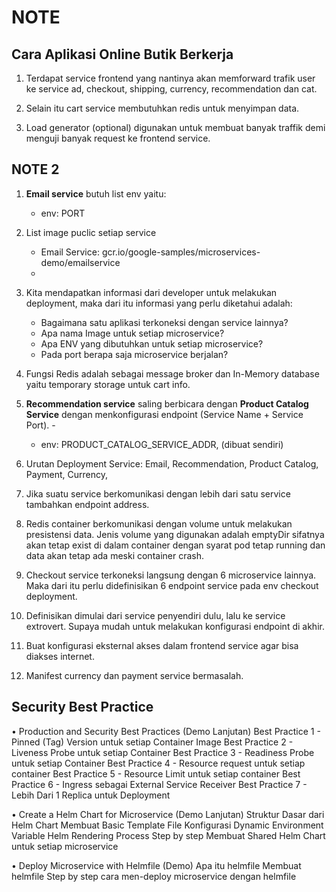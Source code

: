 # NOTE

## Cara Aplikasi Online Butik Berkerja

1. Terdapat service frontend yang nantinya akan memforward trafik user ke service ad, checkout, shipping, currency, recommendation dan cat.

2. Selain itu cart service membutuhkan redis untuk menyimpan data. 

3. Load generator (optional) digunakan untuk membuat banyak traffik demi menguji banyak request ke frontend service.

## NOTE 2
1. **Email service** butuh list env yaitu: 
    - env: PORT

2. List image puclic setiap service
    -  Email Service: gcr.io/google-samples/microservices-demo/emailservice
    - 

3. Kita mendapatkan informasi dari developer untuk melakukan deployment, maka dari itu informasi yang perlu diketahui adalah:
    - Bagaimana satu aplikasi terkoneksi dengan service lainnya?
    - Apa nama Image untuk setiap microservice?
    - Apa ENV yang dibutuhkan untuk setiap microservice?
    - Pada port berapa saja microservice berjalan?

4. Fungsi Redis adalah sebagai message broker dan In-Memory database yaitu temporary storage untuk cart info.

5. **Recommendation service** saling berbicara dengan **Product Catalog Service** dengan menkonfigurasi endpoint (Service Name + Service Port). - 
    - env: PRODUCT_CATALOG_SERVICE_ADDR, (dibuat sendiri)

6. Urutan Deployment Service: Email, Recommendation, Product Catalog, Payment, Currency, 

7. Jika suatu service berkomunikasi dengan lebih dari satu service tambahkan endpoint address.

8. Redis container berkomunikasi dengan volume untuk melakukan presistensi data. Jenis volume yang digunakan adalah emptyDir sifatnya akan tetap exist di dalam container dengan syarat pod tetap running dan data akan tetap ada meski container crash.

9. Checkout service terkoneksi langsung dengan 6 microservice lainnya. Maka dari itu perlu didefinisikan 6 endpoint service pada env checkout deployment.

10. Definisikan dimulai dari service penyendiri dulu, lalu ke service extrovert. Supaya mudah untuk melakukan konfigurasi endpoint di akhir.

11. Buat konfigurasi eksternal akses dalam frontend service agar bisa diakses internet. 

12. Manifest currency dan payment service bermasalah. 

## Security Best Practice

• Production and Security Best Practices (Demo Lanjutan)
Best Practice 1 - Pinned (Tag) Version untuk setiap Container Image
Best Practice 2 - Liveness Probe untuk setiap Container
Best Practice 3 - Readiness Probe untuk setiap Container
Best Practice 4 - Resource request untuk setiap container
Best Practice 5 - Resource Limit untuk setiap container
Best Practice 6 - Ingress sebagai External Service Receiver
Best Practice 7 - Lebih Dari 1 Replica untuk Deployment

• Create a Helm Chart for Microservice (Demo Lanjutan)
Struktur Dasar dari Helm Chart
Membuat Basic Template File
Konfigurasi Dynamic Environment Variable
Helm Rendering Process
Step by step Membuat Shared Helm Chart untuk setiap microservice

• Deploy Microservice with Helmfile (Demo)
Apa itu helmfile
Membuat helmfile
Step by step cara men-deploy microservice dengan helmfile
